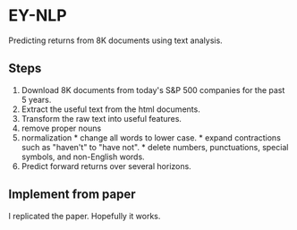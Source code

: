 # EY-NLP
Predicting returns from 8K documents using text analysis.

## Steps
1. Download 8K documents from today's S&P 500 companies for the past 5 years.
2. Extract the useful text from the html documents.
3. Transform the raw text into useful features.
  1. remove proper nouns
  2. normalization
    * change all words to lower case.
    * expand contractions such as "haven't" to "have not".
    * delete numbers, punctuations, special symbols, and non-English words.
4. Predict forward returns over several horizons.

## Implement from paper
I replicated the paper. Hopefully it works.
